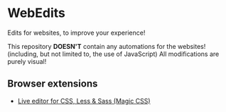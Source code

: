 # WebEdits

Edits for websites, to improve your experience!

This repository **DOESN'T** contain any automations for the websites! (including, but not limited to, the use of JavaScript) All modifications are purely visual!

## Browser extensions

- [Live editor for CSS, Less & Sass (Magic CSS)](https://github.com/webextensions/live-css-editor)